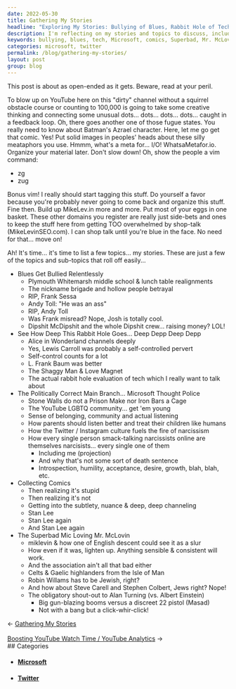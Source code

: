```yaml
---
date: 2022-05-30
title: Gathering My Stories
headline: "Exploring My Stories: Bullying of Blues, Rabbit Hole of Tech, and More"
description: I'm reflecting on my stories and topics to discuss, including the bullying of blues, the rabbit hole of tech, the politically correct main branch of Microsoft, collecting comics, and the Superbad Mic Loving Mr. McLovin. I'll also be exploring the deeper meanings of characters from Alice in Wonderland, the Shaggy Man, and Love Magnet, and discussing the LGBTQ community, how parents should listen better, and the Twitter/Instagram culture.
keywords: bullying, blues, tech, Microsoft, comics, Superbad, Mr. McLovin, Alice in Wonderland, Shaggy Man, Love Magnet, LGBTQ, parents, listening, Twitter, Instagram, stories, topics, discuss, politically correct, main branch, explore, deeper meanings, characters, culture
categories: microsoft, twitter
permalink: /blog/gathering-my-stories/
layout: post
group: blog
---
```



This post is about as open-ended as it gets. Beware, read at your peril.

To blow up on YouTube here on this "dirty" channel without a squirrel obstacle
course or counting to 100,000 is going to take some creative thinking and
connecting some unusual dots... dots... dots... dots... caught in a feedback
loop. Oh, there goes another one of those fugue states. You really need to know
about Batman's Azrael character. Here, let me go get that comic. Yes! Put solid
images in peoples' heads about these silly meataphors you use. Hmmm, what's a
meta for... I/O! WhatsaMetafor.io. Organize your material later. Don't slow
down! Oh, show the people a vim command:

- zg
- zug

Bonus vim! I really should start tagging this stuff. Do yourself a favor
because you're probably never going to come back and organize this stuff. Fine
then. Build up MikeLev.in more and more. Put most of your eggs in one basket.
These other domains you register are really just side-bets and ones to keep the
stuff here from getting TOO overwhelmed by shop-talk (MikeLevinSEO.com). I can
shop talk until you're blue in the face. No need for that... move on!

Ah! It's time... it's time to list a few topics... my stories. These are just a
few of the topics and sub-topics that roll off easily...

- Blues Get Bullied Relentlessly
  - Plymouth Whitemarsh middle school & lunch table realignments
  - The nickname brigade and hollow people betrayal
  - RIP, Frank Sessa
  - Andy Toll: "He was an ass"
  - RIP, Andy Toll
  - Was Frank misread? Nope, Josh is totally cool.
  - Dipshit McDipshit and the whole Dipshit crew... raising money? LOL!
- See How Deep This Rabbit Hole Goes... Deep Depp Deep Depp
  - Alice in Wonderland channels deeply
  - Yes, Lewis Carroll was probably a self-controlled pervert
  - Self-control counts for a lot
  - L. Frank Baum was better
  - The Shaggy Man & Love Magnet
  - The actual rabbit hole evaluation of tech which I really want to talk about
- The Politically Correct Main Branch... Microsoft Thought Police
  - Stone Walls do not a Prison Make nor Iron Bars a Cage
  - The YouTube LGBTQ community... get 'em young
  - Sense of belonging, community and actual listening
  - How parents should listen better and treat their children like humans
  - How the Twitter / Instagram culture fuels the fire of narcissism
  - How every single person smack-talking narcissists online are themselves
    narcisists... every single one of them
    - Including me (projection)
    - And why that's not some sort of death sentence
    - Introspection, humility, acceptance, desire, growth, blah, blah, etc.
 - Collecting Comics
   - Then realizing it's stupid
   - Then realizing it's not
   - Getting into the subtlety, nuance & deep, deep channeling
   - Stan Lee
   - Stan Lee again
   - And Stan Lee again
- The Superbad Mic Loving Mr. McLovin
  - miklevin & how one of English descent could see it as a slur
  - How even if it was, lighten up. Anything sensible & consistent will work.
  - And the association ain't all that bad either
  - Celts & Gaelic highlanders from the Isle of Man
  - Robin Willams has to be Jewish, right?
  - And how about Steve Carell and Stephen Colbert, Jews right? Nope!
  - The obligatory shout-out to Alan Turning (vs. Albert Einstein)
    - Big gun-blazing booms versus a discreet 22 pistol (Masad)
    - Not with a bang but a click-whir-click!


<div class="arrow-links"><div class="post-nav-prev"><span class="arrow">&larr;&nbsp;</span><a href="/blog/gathering-my-stories/">Gathering My Stories</a></div> &nbsp; <div class="post-nav-next"><a href="/blog/boosting-youtube-watch-time-youtube-analytics/">Boosting YouTube Watch Time / YouTube Analytics</a><span class="arrow">&nbsp;&rarr;</span></div></div>
## Categories

<ul>
<li><h4><a href='/microsoft/'>Microsoft</a></h4></li>
<li><h4><a href='/twitter/'>Twitter</a></h4></li></ul>